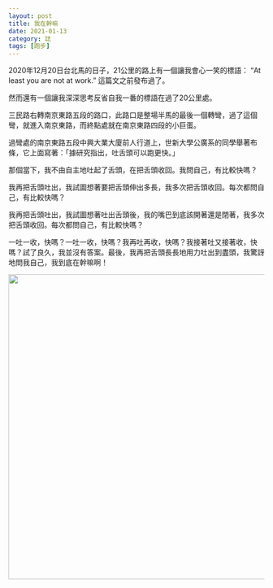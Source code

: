 ```yaml
---
layout: post
title: 我在幹嘛
date: 2021-01-13
category: 誌
tags: [跑步]
---
```


2020年12月20日台北馬的日子，21公里的路上有一個讓我會心一笑的標語： “At least you are not at work.” 這篇文之前發布過了。

然而還有一個讓我深深思考反省自我一番的標語在過了20公里處。

<!--more-->

三民路右轉南京東路五段的路口，此路口是整場半馬的最後一個轉彎，過了這個彎，就進入南京東路，而終點處就在南京東路四段的小巨蛋。

過彎處的南京東路五段中興大業大廈前人行道上，世新大學公廣系的同學舉著布條，它上面寫著：「據研究指出，吐舌頭可以跑更快。」

那個當下，我不由自主地吐起了舌頭，在把舌頭收回。我問自己，有比較快嗎？

我再把舌頭吐出，我試圖想著要把舌頭伸出多長，我多次把舌頭收回。每次都問自己，有比較快嗎？

我再把舌頭吐出，我試圖想著吐出舌頭後，我的嘴巴到底該開著還是閉著，我多次把舌頭收回。每次都問自己，有比較快嗎？

一吐一收，快嗎？一吐一收，快嗎？我再吐再收，快嗎？我接著吐又接著收，快嗎？試了良久，我並沒有答案。最後，我再把舌頭長長地用力吐出到盡頭，我驚訝地問我自己，我到底在幹嘛啊！


<img src="/blog/assets/images/2021/tongue.jpg" style="width:600px"/>
